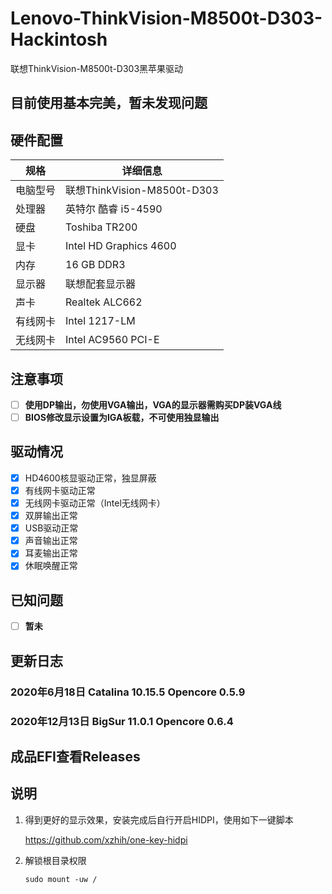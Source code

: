 # Lenovo-ThinkVision-M8500t-D303-Hackintosh
联想ThinkVision-M8500t-D303黑苹果驱动

## 目前使用基本完美，暂未发现问题

## 硬件配置

| 规格     | 详细信息                                     |
| -------- | -------------------------------------------- |
| 电脑型号 | 联想ThinkVision-M8500t-D303                           |
| 处理器   | 英特尔 酷睿 i5-4590                         |
| 硬盘     | Toshiba TR200        |
| 显卡     | Intel HD Graphics 4600 |
| 内存     | 16 GB DDR3                                 |
| 显示器   | 联想配套显示器                     |
| 声卡     | Realtek ALC662                              |
| 有线网卡 | Intel 1217-LM                              |
| 无线网卡 | Intel AC9560 PCI-E                              |


## 注意事项
- [ ] **使用DP输出，勿使用VGA输出，VGA的显示器需购买DP装VGA线**
- [ ] **BIOS修改显示设置为IGA板载，不可使用独显输出**

## 驱动情况

- [x] HD4600核显驱动正常，独显屏蔽
- [x] 有线网卡驱动正常
- [x] 无线网卡驱动正常（Intel无线网卡）
- [x] 双屏输出正常
- [x] USB驱动正常
- [x] 声音输出正常
- [x] 耳麦输出正常
- [x] 休眠唤醒正常

## 已知问题

- [ ] **暂未**


## 更新日志
### 2020年6月18日 Catalina 10.15.5 Opencore 0.5.9
### 2020年12月13日 BigSur 11.0.1 Opencore 0.6.4

## 成品EFI查看Releases


## 说明

1. 得到更好的显示效果，安装完成后自行开启HIDPI，使用如下一键脚本

   https://github.com/xzhih/one-key-hidpi

2. 解锁根目录权限

   ```shell
   sudo mount -uw /
   ```
